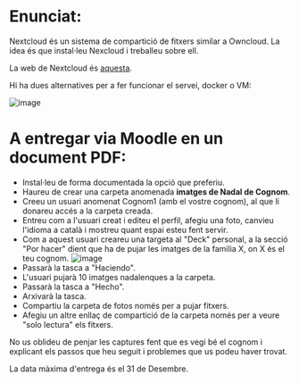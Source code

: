 # Enunciat:

Nextcloud és un sistema de compartició de fitxers similar a Owncloud. La idea és que instal·leu Nexcloud i treballeu sobre ell.

La web de Nextcloud és [aquesta](https://nextcloud.com/).

Hi ha dues alternatives per a fer funcionar el servei, docker o VM:

![image](https://user-images.githubusercontent.com/110727546/208652823-d0e968eb-dd5c-4089-84c5-c7e7c4c232af.png)

# A entregar via Moodle en un document PDF:

- Instal·leu de forma documentada la opció que preferiu.
- Haureu de crear una carpeta anomenada **imatges de Nadal de Cognom**.
- Creeu un usuari anomenat Cognom1 (amb el vostre cognom), al que li donareu accés a la carpeta creada.
- Entreu com a l'usuari creat i editeu el perfil, afegiu una foto, canvieu l'idioma a català i mostreu quant espai esteu fent servir.
- Com a aquest usuari creareu una targeta al "Deck" personal, a la secció "Por hacer" dient que ha de pujar les imatges de la familia X, on X és el teu cognom.
 ![image](https://user-images.githubusercontent.com/110727546/208653713-fbde56a3-eb5f-49ca-b531-9cbbef8d50f7.png)
- Passarà la tasca a "Haciendo".
- L'usuari pujarà 10 imatges nadalenques a la carpeta.
- Passarà la tasca a "Hecho".
- Arxivarà la tasca.
- Compartiu la carpeta de fotos només per a pujar fitxers.
- Afegiu un altre enllaç de compartició de la carpeta només per a veure "solo lectura" els fitxers.


No us oblideu de penjar les captures fent que es vegi bé el cognom i explicant els passos que heu seguit i problemes que us podeu haver trovat.

La data màxima d'entrega és el 31 de Desembre.




